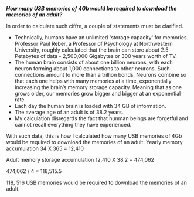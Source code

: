***How many USB memories of 4Gb would be required to download the memories of an adult?***

In order to calculate such ciffre, a couple of statements must be clarified. 
  - Technically, humans  have an unlimited 'storage capacity' for memories. Professor Paul Reber, a Professor of Psychology at Northwestern University,
  roughly calculated that the brain can store about 2.5 Petabytes of data - 2,500,000 Gigabytes or 300 years worth of TV. 
  - The human brain consists of about one billion neurons, with each neuron forming about 1,000 connections to other neurons. Such connections amount to 
  more than a trillion bonds. Neurons combine so that each one helps with many memories at a time, exponentially increasing the brain’s memory 
  storage capacity. Meaning that as one grows older, our memories grow bigger and bigger at an exponential rate. 
  - Each day the human brain is loaded  with 34 GB of information. 
  - The average age of an adult is of 38.2 years. 
  - My calculation disregards the fact that hunman beings are forgetful and cannot recall everything they have experienced. 

With such data, this is how I calculated how many USB memories of 4Gb would be required to download the memories of an adult. 
  Yearly memory accumulation
  34 X 365 = 12,410 
  
  Adult memory storage accumulation
  12,410 X 38.2 = 474,062
  
  474,062 / 4 = 118,515.5 
  
  118, 516 USB memories would be required to download the memories of an adult.
